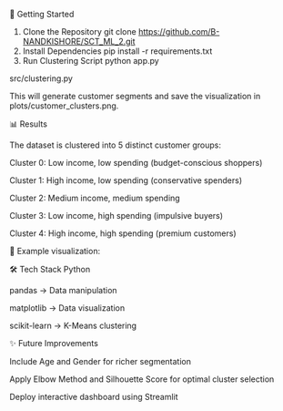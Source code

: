 
🚀 Getting Started
1. Clone the Repository
git clone https://github.com/B-NANDKISHORE/SCT_ML_2.git
2. Install Dependencies
pip install -r requirements.txt
3. Run Clustering Script
python app.py

src/clustering.py

This will generate customer segments and save the visualization in plots/customer_clusters.png.

📊 Results

The dataset is clustered into 5 distinct customer groups:

Cluster 0: Low income, low spending (budget-conscious shoppers)

Cluster 1: High income, low spending (conservative spenders)

Cluster 2: Medium income, medium spending

Cluster 3: Low income, high spending (impulsive buyers)

Cluster 4: High income, high spending (premium customers)

📌 Example visualization:

🛠️ Tech Stack
Python

pandas → Data manipulation

matplotlib → Data visualization

scikit-learn → K-Means clustering

✨ Future Improvements

Include Age and Gender for richer segmentation

Apply Elbow Method and Silhouette Score for optimal cluster selection

Deploy interactive dashboard using Streamlit
